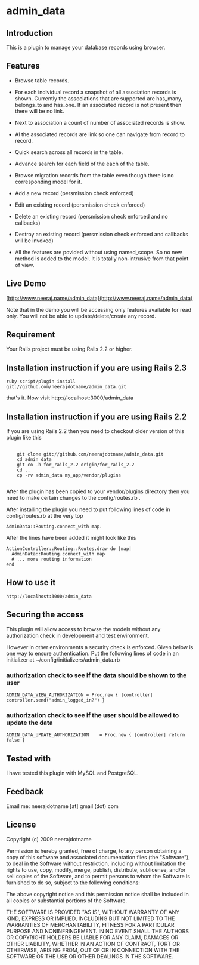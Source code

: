 # admin_data

## Introduction

This is a plugin to manage your database records using browser. 

## Features

* Browse table records.

* For each individual record a snapshot of all association records is shown. Currently the associations that are supported are has_many, belongs_to and has_one. If an associated record is not present then there will be no link.

* Next to association a count of number of associated records is show. 

* Al the associated records are link so one can navigate from record to record. 

* Quick search across all records in the table.

* Advance search for each field of the each of the table.

* Browse migration records from the table even though there is no corresponding model for it.

* Add a new record (persmission check enforced)

* Edit an existing record (persmission check enforced)

* Delete an existing record (persmission check enforced and no callbacks)

* Destroy an existing record (persmission check enforced and callbacks will be invoked)

* All the features are povided without using named_scope. So no new method is added to the model. It is totally non-intrusive from that point of view.

## Live Demo

[http://www.neeraj.name/admin_data](http://www.neeraj.name/admin_data)

Note that in the demo you will be accessing only features available for read only. You will not be
able to update/delete/create any record. 

## Requirement

Your Rails project must be using Rails 2.2 or higher.

## Installation instruction if you are using Rails 2.3

	ruby script/plugin install git://github.com/neerajdotname/admin_data.git
	
that's it. Now visit http://localhost:3000/admin_data	
	
## Installation instruction if you are using Rails 2.2

If you are using Rails 2.2 then you need to checkout older version of this plugin like this

<pre>
	<code>
	git clone git://github.com/neerajdotname/admin_data.git
   	cd admin_data
   	git co -b for_rails_2.2 origin/for_rails_2.2
   	cd ..
   	cp -rv admin_data my_app/vendor/plugins 
   </code>
</pre>


After the plugin has been copied to your vendor/plugins directory then you need to make certain
changes to the config/routes.rb .

After installing the plugin you need to put following lines of code in config/routes.rb  at the very top

	AdminData::Routing.connect_with map. 

After the lines have been added it might look like this

	ActionController::Routing::Routes.draw do |map|
	  AdminData::Routing.connect_with map
	  # ... more routing information
	end

## How to use it

	http://localhost:3000/admin_data

## Securing the access

This plugin will allow access to browse the models without any authorization check in development and test environment. 

However in other environments a security check is enforced. Given below is one way to ensure authentication. Put the following lines of code in an initializer at ~/config/initializers/admin_data.rb

### authorization check to see if the data should be shown to the user
	ADMIN_DATA_VIEW_AUTHORIZATION = Proc.new { |controller| controller.send("admin_logged_in?") }


### authorization check to see if the user should be allowed to update the data
	ADMIN_DATA_UPDATE_AUTHORIZATION    = Proc.new { |controller| return false }


## Tested with

I have tested this plugin with MySQL and PostgreSQL. 

## Feedback

Email me: neerajdotname [at] gmail (dot) com

## License

Copyright (c) 2009 neerajdotname

Permission is hereby granted, free of charge, to any person
obtaining a copy of this software and associated documentation
files (the "Software"), to deal in the Software without
restriction, including without limitation the rights to use,
copy, modify, merge, publish, distribute, sublicense, and/or sell
copies of the Software, and to permit persons to whom the
Software is furnished to do so, subject to the following
conditions:

The above copyright notice and this permission notice shall be
included in all copies or substantial portions of the Software.

THE SOFTWARE IS PROVIDED "AS IS", WITHOUT WARRANTY OF ANY KIND,
EXPRESS OR IMPLIED, INCLUDING BUT NOT LIMITED TO THE WARRANTIES
OF MERCHANTABILITY, FITNESS FOR A PARTICULAR PURPOSE AND
NONINFRINGEMENT. IN NO EVENT SHALL THE AUTHORS OR COPYRIGHT
HOLDERS BE LIABLE FOR ANY CLAIM, DAMAGES OR OTHER LIABILITY,
WHETHER IN AN ACTION OF CONTRACT, TORT OR OTHERWISE, ARISING
FROM, OUT OF OR IN CONNECTION WITH THE SOFTWARE OR THE USE OR
OTHER DEALINGS IN THE SOFTWARE.
